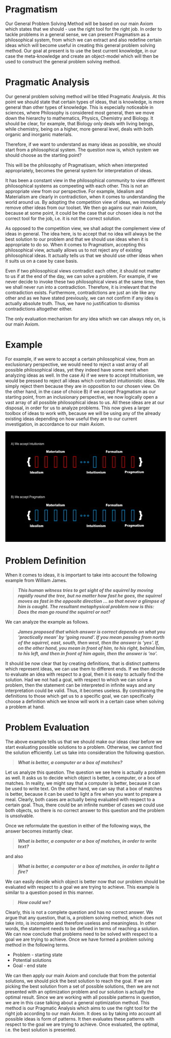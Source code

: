 # Pragmatism

Our General Problem Solving Method will be based on our main Axiom which states that we should - use the right tool for the right job. In order to tackle problems in a general sense, we can present Pragmatism as a philosophical system, from which we can extract and also redefine certain ideas which will become useful in creating this general problem solving method. Our goal at present is to use the best current knowledge, in our case the meta-knowledge and create an object-model which will then be used to construct the general problem solving method.

# Pragmatic Analysis

Our general problem solving method will be titled Pragmatic Analysis. At this point we should state that certain types of ideas, that is knowledge, is more general than other types of knowledge. This is especially noticeable in sciences, where Philosophy is considered most general, then we move down the hierarchy to mathematics, Physics, Chemistry and Biology. It should be clear, for example, that Biology only deals with living beings, while chemistry, being on a higher, more general level, deals with both organic and inorganic materials.

Therefore, if we want to understand as many ideas as possible, we should start from a philosophical system. The question now is, which system we should choose as the starting point?

This will be the philosophy of Pragmatisam, which when interpreted appropriately, becomes the general system for interpretation of ideas.

It has been a constant view in the philosophical community to view different philosophical systems as compeeting with each other. This is not an appropriate view from our perspective. For example, Idealism and Materialism are clearly in contradiction, when it comes to understanding the world around us. By adopting the competition view of ideas, we immediately remove other ideas from our toolset. We then go agains our main Axiom, because at some point, it could be the case that our chosen idea is not the correct tool for the job, i.e. it is not the correct solution.

As opposed to the competition view, we shall adopt the complement view of ideas in general. The idea here, is to accept that no idea will always be the best solution to our problem and that we should use ideas when it is appropriate to do so. When it comes to Pragmatism, accepting this philosophical view, actually allows us to not reject any of existing philosophical ideas. It actually tells us that we should use other ideas when it suits us on a case by case basis. 

Even if two philosophical views contradict each other, it should not matter to us if at the end of the day, we can solve a problem. For example, if we never decide to invoke these two philosophical views at the same time, then we shall never run into a contradiction. Therefore, it is irrelevant that the contradiction exists. Furthermore, contradictions are just an ide like any other and as we have stated previously, we can not confirm if any idea is actually absolute truth. Thus, we have no justification to dismiss contradictions altogether either.

The only evaluation mechanism for any idea which we can always rely on, is our main Axiom.

# Example

For example, if we were to accept a certain philosophical view, from an exclusionary perspective, we would need to reject a vast array of all possible philosophical ideas, yet they indeed have some merit when analyzing ideas as well. In the case A) if we were to accept Intuitionism, we would be pressed to reject all ideas which contradict intuitionistic ideas. We simply reject them because they are in opposition to our chosen view. On the other hand, in the case of choice B) if we accept Pragmatism as our starting point, from an inclusionary perspective, we now logically open a vast array of all possible philosophical ideas to us. All these ideas are at our disposal, in order for us to analyze problems. This now gives a larger toolbox of ideas to work with, because we will be using any of the already existing ideas depending on how useful they are to our current investigation, in accordance to our main Axiom.

![](/philosophy-model.png)

# Problem Definition

When it comes to ideas, it is important to take into account the following example from William James.

> _**This human witness tries to get sight of the squirrel by moving rapidly round the tree, but no matter how fast he goes, the squirrel moves as fast in the opposite direction … so that never a glimpse of him is caught. The resultant metaphysical problem now is this: Does the man go round the squirrel or not?**_

We can analyze the example as follows.

> _**James proposed that which answer is correct depends on what you ‘practically mean’ by ‘going round’. If you mean passing from north of the squirrel, east, south, then west, then the answer is ‘yes’. If, on the other hand, you mean in front of him, to his right, behind him, to his left, and then in front of him again, then the answer is ‘no’.**_

It should be now clear that by creating definitions, that is distinct patterns which represent ideas, we can use them to different ends. If we then decide to evaluate an idea with respect to a goal, then it is easy to actually find the solution. Had we not had a goal, with respect to which we can solve a problem, then the statement can be interpreted in infinite ways and any interpretation could be valid. Thus, it becomes useless. By constraining the definitions to those which get us to a specific goal, we can specifically choose a definition which we know will work in a certain case when solving a problem at hand.

# Problem Evaluation

The above example tells us that we should make our ideas clear before we start evaluating possible solutions to a problem. Otherwise, we cannot find the solution efficiently. Let us take into consideration the following question.

> _**What is better, a computer or a box of matches?**_

Let us analyze this question. The question we see here is actually a problem as well. It asks us to decide which object is better, a computer, or a box of matches. In reality, we might say that a computer is better, because it can be used to write text. On the other hand, we can say that a box of matches is better, because it can be used to light a fire when you want to prepare a meal. Clearly, both cases are actually being evaluated with respect to a certain goal. Thus, there could be an infinite number of cases we could use both objects, so there is no correct answer to this question and the problem is unsolvable.

Once we reformulate the question in either of the following ways, the answer becomes instantly clear.

> _**What is better, a computer or a box of matches, in order to write text?**_

and also

> _**What is better, a computer or a box of matches, in order to light a fire?**_

We can easily decide which object is better now that our problem should be evaluated with respect to a goal we are trying to achieve. This example is similar to a question posed in this manner.

> _**How could we?**_

Clearly, this is not a complete question and has no correct answer. We argue that any question, that is, a problem solving method, which does not take into, is incomplete and therefore useless and meaningless. In other words, the statement needs to be defined in terms of reaching a solution. We can now conclude that problems need to be solved with respect to a goal we are trying to achieve. Once we have formed a problem solving method in the following terms.

- Problem - starting state
- Potential solutions 
- Goal - end state

We can then apply our main Axiom and conclude that from the potential solutions, we should pick the best solution to reach the goal. If we are picking the best solution from a set of possible solutions, then we are not presented with an optimization problem and our solution is actually the optimal result. Since we are working with all possible patterns in question, we are in this case talking about a general optimization method. This method is our Pragmatic Analysis which aims to use the right tool for the right job according to our main Axiom. It does so by taking into account all possible ideas is form of patterns. It then evaluates these patterns with respect to the goal we are trying to achieve. Once evaluated, the optimal, i.e. the best solution is presented.
